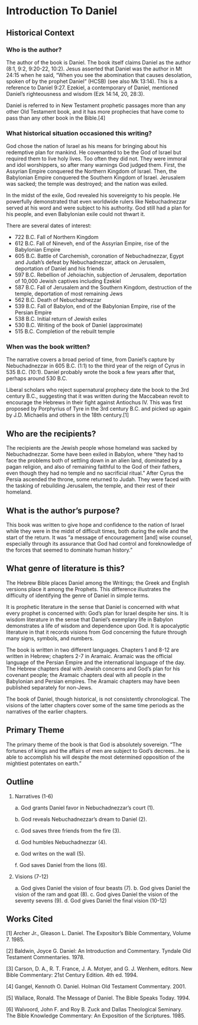 # Introduction To Daniel

## Historical Context

### Who is the author?

The author of the book is Daniel.  The book itself claims Daniel as the author (8:1, 9:2, 9:20-22, 10:2).  Jesus asserted that Daniel was the author in Mt 24:15 when he said, “When you see the abomination that causes desolation, spoken of by the prophet Daniel” (HCSB) (see also Mk 13:14).   This is a reference to Daniel 9:27.  Ezekiel, a contemporary of Daniel, mentioned Daniel’s righteousness and wisdom (Ezk 14:14, 20, 28:3).

Daniel is referred to in New Testament prophetic passages more than any other Old Testament book, and it has more prophecies that have come to pass than any other book in the Bible.[4] 

### What historical situation occasioned this writing?

God chose the nation of Israel as his means for bringing about his redemptive plan for mankind.  He covenanted to be the God of Israel but required them to live holy lives.  Too often they did not.  They were immoral and idol worshippers, so after many warnings God judged them.  First, the Assyrian Empire conquered the Northern Kingdom of Israel.  Then, the Babylonian Empire conquered the Southern Kingdom of Israel.  Jerusalem was sacked; the temple was destroyed; and the nation was exiled.

In the midst of the exile, God revealed his sovereignty to his people.  He powerfully demonstrated that even worldwide rulers like Nebuchadnezzar served at his word and were subject to his authority.  God still had a plan for his people, and even Babylonian exile could not thwart it.

There are several dates of interest:

*	722 B.C. Fall of Northern Kingdom
*	612 B.C. Fall of Nineveh, end of the Assyrian Empire, rise of the Babylonian Empire
*	605 B.C. Battle of Carchemish, coronation of Nebuchadnezzar, Egypt and Judah’s defeat by Nebuchadnezzar, attack on Jerusalem, deportation of Daniel and his friends
*	597 B.C. Rebellion of Jehoiachin, subjection of Jerusalem, deportation of 10,000 Jewish captives including Ezekiel
*	587 B.C. Fall of Jerusalem and the Southern Kingdom, destruction of the temple, deportation of most remaining Jews
*	562 B.C. Death of Nebuchadnezzar
*	539 B.C. Fall of Babylon, end of the Babylonian Empire, rise of the Persian Empire
*	538 B.C. Initial return of Jewish exiles
*	530 B.C. Writing of the book of Daniel (approximate)
*	515 B.C. Completion of the rebuilt temple
	
### When was the book written?

The narrative covers a broad period of time, from Daniel’s capture by Nebuchadnezzar in 605 B.C. (1:1) to the third year of the reign of Cyrus in 535 B.C. (10:1).  Daniel probably wrote the book a few years after that, perhaps around 530 B.C.

Liberal scholars who reject supernatural prophecy date the book to the 3rd century B.C., suggesting that it was written during the Maccabean revolt to encourage the Hebrews in their fight against Antiochus IV.  This was first proposed by Porphyrius of Tyre in the 3rd century B.C. and picked up again by J.D. Michaelis and others in the 18th century.[1]

## Who are the recipients?

The recipients are the Jewish people whose homeland was sacked by Nebuchadnezzar.  Some have been exiled in Babylon, where “they had to face the problems both of settling down in an alien land, dominated by a pagan religion, and also of remaining faithful to the God of their fathers, even though they had no temple and no sacrificial ritual.”   After Cyrus the Persia ascended the throne, some returned to Judah.  They were faced with the tasking of rebuilding Jerusalem, the temple, and their rest of their homeland.

## What is the author’s purpose?

This book was written to give hope and confidence to the nation of Israel while they were in the midst of difficult times, both during the exile and the start of the return.  It was “a message of encouragement [and] wise counsel, especially through its assurance that God had control and foreknowledge of the forces that seemed to dominate human history.” 

## What genre of literature is this?

The Hebrew Bible places Daniel among the Writings; the Greek and English versions place it among the Prophets.  This difference illustrates the difficulty of identifying the genre of Daniel in simple terms.

It is prophetic literature in the sense that Daniel is concerned with what every prophet is concerned with:  God’s plan for Israel despite her sins.  It is wisdom literature in the sense that Daniel’s exemplary life in Babylon demonstrates a life of wisdom and dependence upon God.  It is apocalyptic literature in that it records visions from God concerning the future through many signs, symbols, and numbers. 

The book is written in two different languages.  Chapters 1 and 8-12 are written in Hebrew; chapters 2-7 in Aramaic.  Aramaic was the official language of the Persian Empire and the international language of the day.  The Hebrew chapters deal with Jewish concerns and God’s plan for his covenant people; the Aramaic chapters deal with all people in the Babylonian and Persian empires.   The Aramaic chapters may have been published separately for non-Jews. 

The book of Daniel, though historical, is not consistently chronological.  The visions of the latter chapters cover some of the same time periods as the narratives of the earlier chapters. 

## Primary Theme

The primary theme of the book is that God is absolutely sovereign.  “The fortunes of kings and the affairs of men are subject to God’s decrees...he is able to accomplish his will despite the most determined opposition of the mightiest potentates on earth.” 

## Outline

1. Narratives (1-6)

	a. God grants Daniel favor in Nebuchadnezzar’s court (1).
	
	b. God reveals Nebuchadnezzar’s dream to Daniel (2).
		
	c. God saves three friends from the fire (3).
	
	d. God humbles Nebuchadnezzar (4).
 	
	e. God writes on the wall (5).
 	
	f. God saves Daniel from the lions (6).
	
2. Visions (7-12)

	a. God gives Daniel the vision of four beasts (7).
	b. God gives Daniel the vision of the ram and goat (8).
  	c. God gives Daniel the vision of the seventy sevens (9).
  	d. God gives Daniel the final vision (10-12) 

## Works Cited

[1] Archer Jr., Gleason L.  Daniel.  The Expositor’s Bible Commentary, Volume 7.  1985.

[2] Baldwin, Joyce G.  Daniel:  An Introduction and Commentary.  Tyndale Old Testament Commentaries.  1978.

[3] Carson, D. A., R. T. France, J. A. Motyer, and G. J. Wenhem, editors.  New Bible Commentary:  21st Century Edition.  4th ed.  1994.

[4] Gangel, Kennoth O.  Daniel.  Holman Old Testament Commentary.  2001.

[5] Wallace, Ronald.  The Message of Daniel.  The Bible Speaks Today.  1994.

[6] Walvoord, John F. and Roy B. Zuck and Dallas Theological Seminary.  The Bible Knowledge Commentary:  An Exposition of the Scriptures.  1985.
